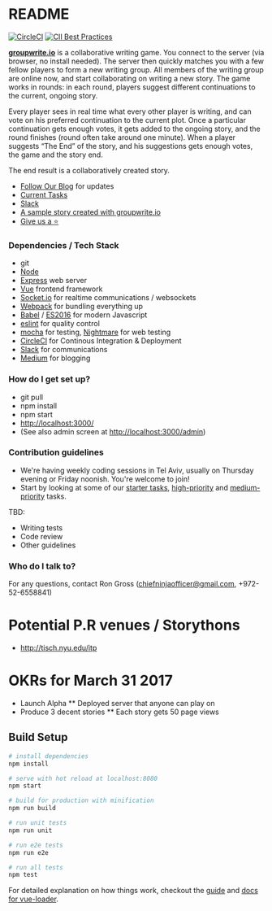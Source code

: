 # README #

[![CircleCI](https://circleci.com/gh/groupwrite-io/groupwrite.io.svg?style=svg)](https://circleci.com/gh/groupwrite-io/groupwrite.io)
[![CII Best Practices](https://bestpractices.coreinfrastructure.org/projects/680/badge)](https://bestpractices.coreinfrastructure.org/projects/680)

**[groupwrite.io](http://groupwrite.io)** is a collaborative writing game. You connect to the server (via browser, no install needed). The server then quickly matches you with a few fellow players to form a new writing group. All members of the writing group are online now, and start collaborating on writing a new story. The game works in rounds: in each round, players suggest different continuations to the current, ongoing story.

Every player sees in real time what every other player is writing, and can vote on his preferred continuation to the current plot. Once a particular continuation gets enough votes, it gets added to the ongoing story, and the round finishes (round often take around one minute). When a player suggests “The End” of the story, and his suggestions gets enough votes, the game and the story end.

The end result is a collaboratively created story.

* [Follow Our Blog](https://medium.com/groupwrite-io) for updates
* [Current Tasks](https://github.com/groupwrite.io/groupwrite.io/projects/1)
* [Slack](https://www.hamsterpad.com/chat/writeio)
* [A sample story created with groupwrite.io](https://www.facebook.com/ripper234/posts/10153753024424159)
* [Give us a :star:](https://github.com/groupwrite-io/groupwrite.io)

### Dependencies / Tech Stack ###

* git
* [Node](https://nodejs.org)
* [Express](http://expressjs.com/) web server
* [Vue](https://vuejs.org/) frontend framework
* [Socket.io](http://socket.io/) for realtime communications / websockets
* [Webpack](https://webpack.github.io/) for bundling everything up
* [Babel](https://babeljs.io/) / [ES2016](http://es6-features.org/) for modern Javascript
* [eslint](http://eslint.org/) for quality control
* [mocha](https://mochajs.org/) for testing, [Nightmare](http://www.nightmarejs.org/) for web testing
* [CircleCI](circleci.com/gh/groupwrite-io/groupwrite.io/) for Continous Integration & Deployment
* [Slack](https://www.hamsterpad.com/chat/writeio) for communications
* [Medium](https://medium.com/groupwrite-io) for blogging

### How do I get set up? ###

* git pull
* npm install
* npm start
* [http://localhost:3000/](http://localhost:3000/)
* (See also admin screen at [http://localhost:3000/admin](http://localhost:3000/admin))

### Contribution guidelines ###

* We're having weekly coding sessions in Tel Aviv, usually on Thursday evening or Friday noonish. You're welcome to join!
* Start by looking at some of our [starter tasks](https://github.com/groupwrite-io/groupwrite.io/labels/starter-task), [high-priority](https://github.com/groupwrite-io/groupwrite.io/issues?q=is%3Aissue+is%3Aopen+label%3Apriority-high) and [medium-priority](https://github.com/groupwrite-io/groupwrite.io/issues?q=is%3Aissue+is%3Aopen+label%3Apriority-medium) tasks.


TBD:
* Writing tests
* Code review
* Other guidelines

### Who do I talk to? ###

For any questions, contact Ron Gross (chiefninjaofficer@gmail.com, +972-52-6558841)

# Potential P.R venues / Storythons

* http://tisch.nyu.edu/itp

# OKRs for March 31 2017
* Launch Alpha
** Deployed server that anyone can play on
* Produce 3 decent stories
** Each story gets 50 page views

## Build Setup

``` bash
# install dependencies
npm install

# serve with hot reload at localhost:8080
npm start

# build for production with minification
npm run build

# run unit tests
npm run unit

# run e2e tests
npm run e2e

# run all tests
npm test
```

For detailed explanation on how things work, checkout the [guide](http://vuejs-templates.github.io/webpack/) and [docs for vue-loader](http://vuejs.github.io/vue-loader).
